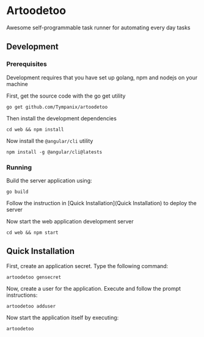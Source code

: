 # Artoodetoo
Awesome self-programmable task runner for automating every day tasks

## Development
### Prerequisites
Development requires that you have set up golang, npm and nodejs on your machine

First, get the source code with the go get utility
```shell
go get github.com/Tympanix/artoodetoo
```

Then install the development dependencies
```shell
cd web && npm install
```

Now install the `@angular/cli` utility
```
npm install -g @angular/cli@latests
```

### Running
Build the server application using:
```shell
go build
```

Follow the instruction in [Quick Installation](Quick Installation) to deploy the server

Now start the web application development server
```shell
cd web && npm start
```

## Quick Installation
First, create an application secret. Type the following command:
```shell
artoodetoo gensecret
```

Now, create a user for the application. Execute and follow the prompt instructions:
```shell
artoodetoo adduser
```

Now start the application itself by executing:
```
artoodetoo
```
